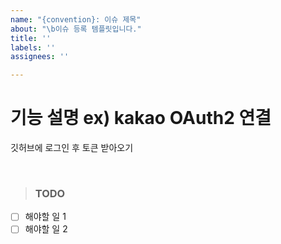 ```yaml
---
name: "{convention}: 이슈 제목"
about: "\b이슈 등록 템플릿입니다."
title: ''
labels: ''
assignees: ''

---
```


# 기능 설명 ex) kakao OAuth2 연결
깃허브에 로그인 후 토큰 받아오기

<br>

> ### TODO

- [ ] 해야할 일 1
- [ ] 해야할 일 2
